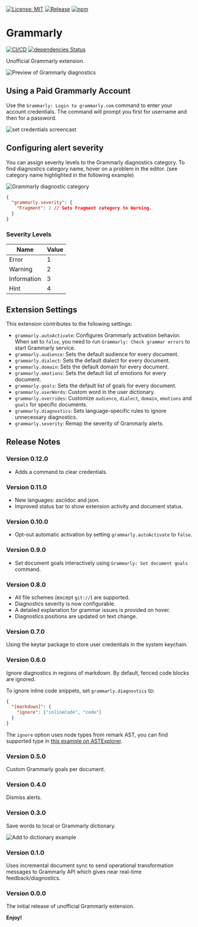 [![License: MIT](https://img.shields.io/badge/License-MIT-green.svg)](https://opensource.org/licenses/MIT)
[![Release](https://img.shields.io/github/release/emacs-grammarly/unofficial-grammarly-language-server.svg?logo=github)](https://github.com/emacs-grammarly/unofficial-grammarly-language-server/releases/latest)
[![npm](https://img.shields.io/npm/v/@emacs-grammarly/unofficial-grammarly-language-server?logo=npm&color=green)](https://www.npmjs.com/package/@emacs-grammarly/unofficial-grammarly-language-server)

# Grammarly

[![CI/CD](https://github.com/emacs-grammarly/unofficial-grammarly-language-server/actions/workflows/ci.yaml/badge.svg)](https://github.com/emacs-grammarly/unofficial-grammarly-language-server/actions/workflows/ci.yaml)
[![dependencies Status](https://status.david-dm.org/gh/emacs-grammarly/unofficial-grammarly-language-server.svg)](https://david-dm.org/emacs-grammarly/unofficial-grammarly-language-server)

Unofficial Grammarly extension.

![Preview of Grammarly diagnostics](./extension/assets/screenshot1.png)

## Using a Paid Grammarly Account

Use the `Grammarly: Login to grammarly.com` command to enter your account credentials. The command will prompt you first for username and then for a password.

![set credentials screencast](./extension/assets/set-credentials-screencast.gif)

## Configuring alert severity

You can assign severity levels to the Grammarly diagnostics category. To find diagnostics category name, hover on a problem in the editor. (see category name highlighted in the following example)

![Grammarly diagnostic category](./extension/assets/category.png)

```json
{
  "grammarly.severity": {
    "Fragment": 2 // Sets Fragment category to Warning.
  }
}
```

### Severity Levels

| Name        | Value |
| ----------- | ----- |
| Error       | 1     |
| Warning     | 2     |
| Information | 3     |
| Hint        | 4     |

## Extension Settings

This extension contributes to the following settings:

- `grammarly.autoActivate`: Configures Grammarly activation behavior. When set to `false`, you need to run `Grammarly: Check grammar errors` to start Grammarly service.
- `grammarly.audience`: Sets the default audience for every document.
- `grammarly.dialect`: Sets the default dialect for every document.
- `grammarly.domain`: Sets the default domain for every document.
- `grammarly.emotions`: Sets the default list of emotions for every document.
- `grammarly.goals`: Sets the default list of goals for every document.
- `grammarly.userWords`: Custom word in the user dictionary.
- `grammarly.overrides`: Customize `audience`, `dialect`, `domain`, `emotions` and `goals` for specific documents.
- `grammarly.diagnostics`: Sets language-specific rules to ignore unnecessary diagnostics.
- `grammarly.severity`: Remap the severity of Grammarly alerts.

## Release Notes

### Version 0.12.0

- Adds a command to clear credentials.

### Version 0.11.0

- New languages: asciidoc and json.
- Improved status bar to show extension activity and document status.

### Version 0.10.0

- Opt-out automatic activation by setting `grammarly.autoActivate` to `false`.

### Version 0.9.0

- Set document goals interactively using `Grammarly: Set document goals` command.

### Version 0.8.0

- All file schemes (except `git://`) are supported.
- Diagnostics severity is now configurable.
- A detailed explanation for grammar issues is provided on hover.
- Diagnostics positions are updated on text change.

### Version 0.7.0

Using the keytar package to store user credentials in the system keychain.

### Version 0.6.0

Ignore diagnostics in regions of markdown. By default, fenced code blocks are ignored.

To ignore inline code snippets, set `grammarly.diagnostics` to:

```json
{
  "[markdown]": {
    "ignore": ["inlineCode", "code"]
  }
}
```

The `ignore` option uses node types from remark AST, you can find supported type in [this example on ASTExplorer](https://astexplorer.net/#/gist/6f869d3c43eed83a533b8146ac0f470b/latest).

### Version 0.5.0

Custom Grammarly goals per document.

### Version 0.4.0

Dismiss alerts.

### Version 0.3.0

Save words to local or Grammarly dictionary.

![Add to dictionary example](./extension/assets/screenshot2.png)

### Version 0.1.0

Uses incremental document sync to send operational transformation messages to Grammarly API which
gives near real-time feedback/diagnostics.

### Version 0.0.0

The initial release of unofficial Grammarly extension.

**Enjoy!**
